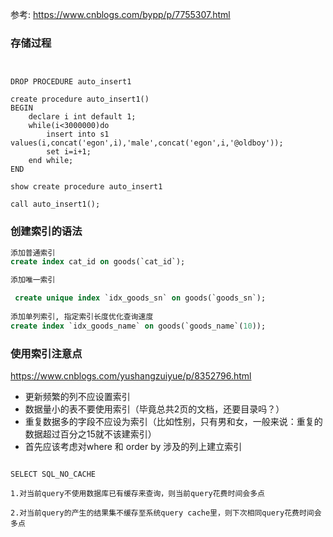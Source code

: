 参考: <https://www.cnblogs.com/bypp/p/7755307.html>



### 存储过程

```


DROP PROCEDURE auto_insert1

create procedure auto_insert1()
BEGIN
    declare i int default 1;
    while(i<3000000)do
        insert into s1 values(i,concat('egon',i),'male',concat('egon',i,'@oldboy'));
        set i=i+1;
    end while;
END

show create procedure auto_insert1  

call auto_insert1();
```



### 创建索引的语法

```sql
添加普通索引
create index cat_id on goods(`cat_id`);

添加唯一索引

 create unique index `idx_goods_sn` on goods(`goods_sn`);
 
添加单列索引, 指定索引长度优化查询速度
create index `idx_goods_name` on goods(`goods_name`(10));
```





### 使用索引注意点

<https://www.cnblogs.com/yushangzuiyue/p/8352796.html>

- 更新频繁的列不应设置索引
- 数据量小的表不要使用索引（毕竟总共2页的文档，还要目录吗？）
- 重复数据多的字段不应设为索引（比如性别，只有男和女，一般来说：重复的数据超过百分之15就不该建索引）
- 首先应该考虑对where 和 order by 涉及的列上建立索引



```

SELECT SQL_NO_CACHE  

1.对当前query不使用数据库已有缓存来查询，则当前query花费时间会多点

2.对当前query的产生的结果集不缓存至系统query cache里，则下次相同query花费时间会多点
```


